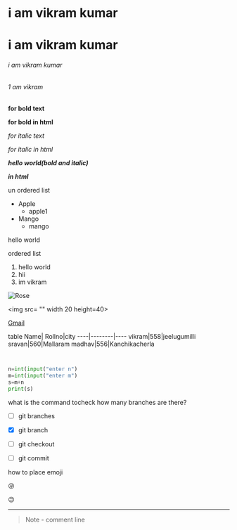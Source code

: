 <h1>i am vikram kumar</h1>

# i am vikram kumar

###### i am vikram kumar

<h6>1 am vikram</h6>

**for bold text**

<b> for bold in html </b>

*for italic text*

<i>for italic in html</i>

***hello world(bold and italic)***

<b><i>in html</b></i>


un ordered list

  - Apple
      - apple1
  - Mango
      - mango
      
hello world

ordered list

  1. hello world
  3. hii
  2. im vikram
  
  
![Rose](https://encrypted-tbn0.gstatic.com/images?q=tbn%3AANd9GcQarR1pbhHaY6d17XsfyyUXmo9L4IIPfdCAFA&usqp=CAU)



 <img src= "" width 20 height=40>
 
 
 [Gmail](www.google.com)
 
 
table 
 Name| Rollno|city
 ----|--------|----
 vikram|558|jeelugumilli
 sravan|560|Mallaram
 madhav|556|Kanchikacherla
 
 
 
```python


n=int(input("enter n")
m=int(input("enter m")
s=m+n
print(s)
```

what is the command tocheck how many branches are there?
- [ ] git branches
- [x] git branch
- [ ] git checkout
- [ ] git commit


how to place emoji

 :stuck_out_tongue_winking_eye:
 
:wink:

----
> Note - comment line
